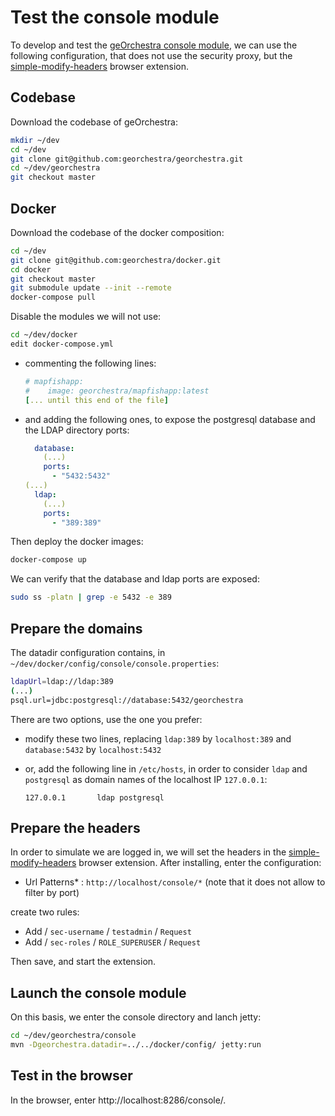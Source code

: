 # Test the console module

To develop and test the [geOrchestra console module](https://github.com/georchestra/georchestra/tree/master/console), we can use the following configuration, that does not use the security proxy, but the [simple-modify-headers](https://github.com/didierfred/SimpleModifyHeaders) browser extension.

## Codebase

Download the codebase of geOrchestra:


```bash
mkdir ~/dev
cd ~/dev
git clone git@github.com:georchestra/georchestra.git
cd ~/dev/georchestra
git checkout master
```

## Docker

Download the codebase of the docker composition:

```bash
cd ~/dev
git clone git@github.com:georchestra/docker.git
cd docker
git checkout master
git submodule update --init --remote
docker-compose pull
```

Disable the modules we will not use:

```bash
cd ~/dev/docker
edit docker-compose.yml
```

- commenting the following lines:

    ```yml
    # mapfishapp:
    #    image: georchestra/mapfishapp:latest
    [... until this end of the file]
    ```

- and adding the following ones, to expose the postgresql database and the LDAP directory ports:

    ```yml
      database:
        (...)
        ports:
          - "5432:5432"
    (...)
      ldap:
        (...)
        ports:
          - "389:389"
    ```

Then deploy the docker images:

```bash
docker-compose up
```

We can verify that the database and ldap ports are exposed:

```bash
sudo ss -platn | grep -e 5432 -e 389
```

## Prepare the domains

The datadir configuration contains, in `~/dev/docker/config/console/console.properties`:

```bash
ldapUrl=ldap://ldap:389
(...)
psql.url=jdbc:postgresql://database:5432/georchestra
```

There are two options, use the one you prefer:

- modify these two lines, replacing `ldap:389` by `localhost:389` and `database:5432` by `localhost:5432`
- or, add the following line in `/etc/hosts`, in order to consider `ldap` and `postgresql` as domain names of the localhost IP `127.0.0.1`:

    ```
    127.0.0.1       ldap postgresql
    ```

## Prepare the headers

In order to simulate we are logged in, we will set the headers in the [simple-modify-headers](https://github.com/didierfred/SimpleModifyHeaders) browser extension. After installing, enter the configuration:

- Url Patterns* : `http://localhost/console/*` (note that it does not allow to filter by port)

create two rules:

- Add / `sec-username` / `testadmin` / `Request`
- Add / `sec-roles` / `ROLE_SUPERUSER` / `Request`

Then save, and start the extension.

## Launch the console module

On this basis, we enter the console directory and lanch jetty:

```bash
cd ~/dev/georchestra/console
mvn -Dgeorchestra.datadir=../../docker/config/ jetty:run
```

## Test in the browser

In the browser, enter http://localhost:8286/console/.
